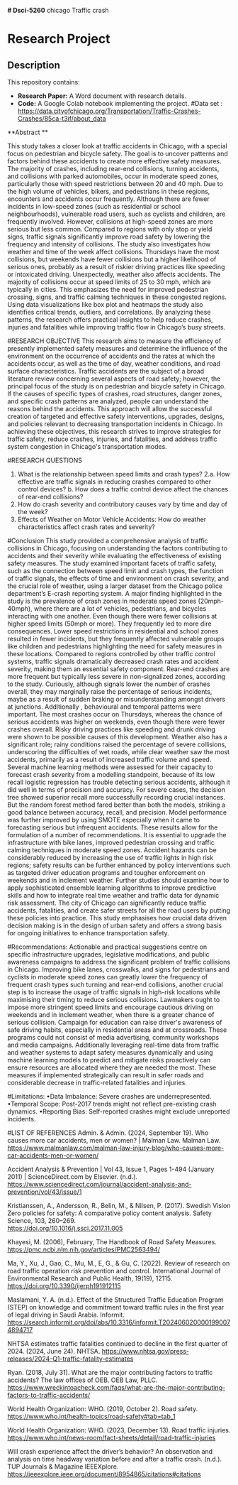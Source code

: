**# Dsci-5260**
 chicago Traffic crash 
 # Research Project
## Description
This repository contains:
- **Research Paper:** A Word document with research details.
- **Code:** A Google Colab notebook implementing the project.
#Data set :
https://data.cityofchicago.org/Transportation/Traffic-Crashes-Crashes/85ca-t3if/about_data

**Abstract **

This study takes a closer look at traffic accidents in Chicago, with a special focus on pedestrian and bicycle safety. The goal is to uncover patterns and factors behind these accidents to create more effective safety measures. The majority of crashes, including rear-end collisions, turning accidents, and collisions with parked automobiles, occur in moderate speed zones, particularly those with speed restrictions between 20 and 40 mph. Due to the high volume of vehicles, bikers, and pedestrians in these regions, encounters and accidents occur frequently. Although there are fewer incidents in low-speed zones (such as residential or school neighbourhoods), vulnerable road users, such as cyclists and children, are frequently involved. However, collisions at high-speed zones are more serious but less common. Compared to regions with only stop or yield signs, traffic signals significantly improve road safety by lowering the frequency and intensity of collisions. The study also investigates how weather and time of the week affect collisions. Thursdays have the most collisions, but weekends have fewer collisions but a higher likelihood of serious ones, probably as a result of riskier driving practices like speeding or intoxicated driving. Unexpectedly, weather also affects accidents. The majority of collisions occur at speed limits of 25 to 30 mph, which are typically in cities. This emphasizes the need for improved pedestrian crossing, signs, and traffic calming techniques in these congested regions. 
Using data visualizations like box plot and heatmaps the study also identifies critical trends, outliers, and correlations. By analyzing these patterns, the research offers practical insights to help reduce crashes, injuries and fatalities while improving traffic flow in Chicago’s busy streets.

#RESEARCH OBJECTIVE 
This research aims to measure the efficiency of presently implemented safety measures and determine the influence of the environment on the occurrence of accidents and the rates at which the accidents occur, as well as the time of day, weather conditions, and road surface characteristics. Traffic accidents are the subject of a broad literature review concerning several aspects of road safety; however, the principal focus of the study is on pedestrian and bicycle safety in Chicago. If the causes of specific types of crashes, road structures, danger zones, and specific crash patterns are analyzed, people can understand the reasons behind the accidents. This approach will allow the successful creation of targeted and effective safety interventions, upgrades, designs, and policies relevant to decreasing transportation incidents in Chicago. In achieving these objectives, this research strives to improve strategies for traffic safety, reduce crashes, injuries, and fatalities, and address traffic system congestion in Chicago's transportation modes. 

#RESEARCH QUESTIONS
1. What is the relationship between speed limits and crash types?
2.a. How effective are traffic signals in reducing crashes compared to other control devices?
   b. How does a traffic control device affect the chances of rear-end collisions?
3. How do crash severity and contributory causes vary by time and day of the week?
4. Effects of Weather on Motor Vehicle Accidents: How do weather characteristics affect crash rates and severity?

 #Conclusion
This study provided a comprehensive analysis of traffic collisions in Chicago, focusing on understanding the factors contributing to accidents and their severity while evaluating the effectiveness of existing safety measures. The study examined important facets of traffic safety, such as the connection between speed limit and crash types, the function of traffic signals, the effects of time and environment on crash severity, and the crucial role of weather, using a larger dataset from the Chicago police department’s E-crash reporting system. 
A major finding highlighted in the study is the prevalence of crash zones in moderate speed zones (20mph-40mph), where there are a lot of vehicles, pedestrians, and bicycles interacting with one another. Even though there were fewer collisions at higher speed limits (50mph or more). They frequently led to more dire consequences. Lower speed restrictions in residential and school zones resulted in fewer incidents, but they frequently affected vulnerable groups like children and pedestrians highlighting the need for safety measures in these locations.
Compared to regions controlled by other traffic control systems, traffic signals dramatically decreased crash rates and accident severity, making them an essential safety component. Rear-end crashes are more frequent but typically less severe in non-signalized zones, according to the study. 
Curiously, although signals lower the number of crashes overall, they may marginally raise the percentage of serious incidents, maybe as a result of sudden braking or misunderstanding amongst drivers at junctions. Additionally , behavioural and temporal patterns were important. The most crashes occur on Thursdays, whereas the chance of serious accidents was higher on weekends, even though there were fewer crashes overall. Risky driving practices like speeding and drunk driving were shown to be possible causes of this development. Weather also has a significant role; rainy conditions raised the percentage of severe collisions, underscoring the difficulties of wet roads, while clear weather saw the most accidents, primarily as a result of increased traffic volume and speed. 
Several machine learning methods were assessed for their capacity to forecast crash severity from a modelling standpoint, because of its low recall logistic regression has  trouble detecting serious accidents, although it did well in terms of precision and accuracy. For severe cases, the decision tree showed superior recall more successfully recording crucial instances. But the random forest method fared better than both the models, striking a good balance between accuracy, recall, and precision. Model performance was further improved by using SMOTE especially when it came to forecasting serious but infrequent accidents.  These results allow for the  formulation of a number of recommendations. It is essential to upgrade the infrastructure with bike lanes, improved pedestrian crossing and traffic calming techniques in moderate speed zones. Accident hazards can be considerably reduced by increasing the use of traffic lights in high risk regions; safety results can be further enhanced by policy interventions such as targeted driver education programs and tougher enforcement on weekends and in inclement weather. 
Further studies should examine how to apply sophisticated ensemble learning algorithms to improve predictive skills and how to integrate real time weather and traffic data for dynamic risk assessment.  The city of Chicago can significantly reduce traffic accidents, fatalities, and create safer streets for all the road users by putting these policies into practice. This study emphasises how crucial data driven decision making is in the design of urban safety and offers a strong basis for ongoing initiatives to enhance transportation safety.  


#Recommendations: 
Actionable and practical suggestions centre on specific infrastructure upgrades, legislative modifications, and public awareness campaigns to address the significant problem of traffic collisions in Chicago. Improving bike lanes, crosswalks, and signs for pedestrians and cyclists in moderate speed zones can greatly lower the frequency of frequent crash types such turning and rear-end collisions, another crucial step is to increase the usage of traffic signals in high-risk locations while maximising their timing to reduce serious collisions. Lawmakers ought to impose more stringent speed limits and encourage cautious driving on weekends and in inclement weather, when there is a greater chance of serious collision. Campaign for education can raise driver's awareness of safe driving habits, especially in residential areas and at crossroads. These programs could not consist of media advertising, community workshops and media campaigns. 
Additionally leveraging real-time data from traffic and weather systems to adapt safety measures dynamically and using machine learning models to predict and mitigate risks proactively can ensure resources are allocated where they are needed the most. These measures if implemented strategically can result in safer roads and considerable decrease in traffic-related fatalities and injuries.  


#Limitations:
•Data Imbalance: Severe crashes are underrepresented.
•Temporal Scope: Post-2017 trends might not reflect pre-existing crash dynamics.
•Reporting Bias: Self-reported crashes might exclude unreported incidents.


#LIST OF REFERENCES
Admin. & Admin. (2024, September 19). Who causes more car accidents, men or women? | Malman Law. Malman Law. 
https://www.malmanlaw.com/malman-law-injury-blog/who-causes-more-car-accidents-men-or-women/
 
Accident Analysis & Prevention | Vol 43, Issue 1, Pages 1-494 (January 2011) | 	ScienceDirect.com by Elsevier. (n.d.). 
       https://www.sciencedirect.com/journal/accident-analysis-and-prevention/vol/43/issue/1
 
Kristianssen, A., Andersson, R., Belin, M., & Nilsen, P. (2017). Swedish Vision Zero policies for safety: A comparative policy content analysis. Safety Science, 103, 260–269.      
	https://doi.org/10.1016/j.ssci.2017.11.005 
   
Khayesi, M. (2006), February,  The Handbook of Road Safety Measures.    https://pmc.ncbi.nlm.nih.gov/articles/PMC2563494/ 
 
Ma, Y., Xu, J., Gao, C., Mu, M., E, G., & Gu, C. (2022). Review of research on road traffic operation risk prevention and control. International Journal of Environmental Research and Public Health, 19(19), 12115.
             https://doi.org/10.3390/ijerph191912115 
 
Maslamani, Y. A. (n.d.). Effect of the Structured Traffic Education Program (STEP) on knowledge and commitment toward traffic rules in the first year of legal driving in Saudi Arabia. Informit. 
https://search.informit.org/doi/abs/10.3316/informit.T2024060200001990074894717
  
NHTSA estimates traffic fatalities continued to decline in the first quarter of 2024. (2024, June 24). NHTSA.
        	https://www.nhtsa.gov/press-releases/2024-Q1-traffic-fatality-estimates
 
Ryan. (2018, July 31). What are the major contributing factors to traffic accidents? The   law offices of OEB. OEB Law, PLLC. 
 https://www.wreckintoacheck.com/faqs/what-are-the-major-contributing-factors-to-traffic-accidents/
 
World Health Organization: WHO. (2019, October 2). Road safety. 
https://www.who.int/health-topics/road-safety#tab=tab_1
 
World Health Organization: WHO. (2023, December 13). Road traffic injuries.     	https://www.who.int/news-room/fact-sheets/detail/road-traffic-injuries
 
Will crash experience affect the driver’s behavior? An observation and analysis on time headway variation before and after a traffic crash. (n.d.). TUP Journals & Magazine IEEEXplore. 
https://ieeexplore.ieee.org/document/8954865/citations#citations


